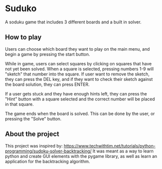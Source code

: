# Suduko
A soduku game that includes 3 different boards and a built in solver.

## How to play
Users can choose which board they want to play on the main menu, and begin a game by pressing the start button.

While in game, users can select squares by clicking on squares that have not yet been solved. When a square is selected, pressing numbers 1-9 will "sketch" that number into the square. If user want to remove the sketch, they can press the DEL key, and if they want to check their sketch against the board solution, they can press ENTER.

If a user gets stuck and they have enough hints left, they can press the "Hint" button with a square selected and the correct number will be placed in that square.

The game ends when the board is solved. This can be done by the user, or pressing the "Solve" button.

## About the project
This project was inspired by: https://www.techwithtim.net/tutorials/python-programming/sudoku-solver-backtracking/
It was meant as a way to learn python and create GUI elements with the pygame library, as well as learn an application for the backtracking algorithm.